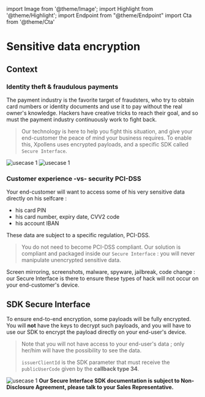 import Image from '@theme/Image';
import Highlight from '@theme/Highlight';
import Endpoint from "@theme/Endpoint"
import Cta from '@theme/Cta'





# Sensitive data encryption





## Context

### Identity theft & fraudulous payments

The payment industry is the favorite target of fraudsters, who try to obtain card numbers or identity documents and use it to pay without the real owner's knowledge. Hackers have creative tricks to reach their goal, and so must the payment industry continuously work to fight back.

> 
> Our technology is here to help you fight this situation, and give your end-customer the peace of mind your business requires.
> To enable this, Xpollens uses encrypted payloads, and a specific SDK called ```Secure Interface```.
> 

<Image src="docs/SCA-getPIN.png" alt="usecase 1"/>
<Image src="docs/SCA-getPAN.png" alt="usecase 1"/>

### Customer experience -vs- security PCI-DSS

Your end-customer will want to access some of his very sensitive data directly on his selfcare :
- his card PIN
- his card number, expiry date, CVV2 code
- his account IBAN

These data are subject to a specific regulation, PCI-DSS.

> You do not need to become PCI-DSS compliant. Our solution is compliant and packaged inside our ```Secure Interface``` : you will never manipulate unencrypted sensitive data.

<Highlight type="tip">
Screen mirroring, screenshots, malware, spyware, jailbreak, code change : our Secure Interface is there to ensure these types of hack will not occur on your end-customer's device.
</Highlight>




## SDK Secure Interface

To ensure end-to-end encryption, some payloads will be fully encrypted. You will **not** have the keys to decrypt such payloads, and you will have to use our SDK to encrypt the payload directly on your end-user's device.

> Note that you will not have access to your end-user's data ; only her/him will have the possibility to see the data.
> 
> ``` issuerClientId ``` is the SDK parameter that must receive the ``` publicUserCode ``` given by the **callback type 34**.

<Image src="docs/SCA-encryption-basics.png" alt="usecase 1"/>

<Highlight type="caution">
<b class="term">Our Secure Interface SDK documentation is subject to Non-Disclosure Agreement, please talk to your Sales Representative.</b>
</Highlight>
